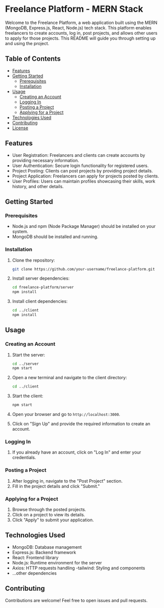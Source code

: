 # Freelance Platform - MERN Stack

Welcome to the Freelance Platform, a web application built using the MERN (MongoDB, Express.js, React, Node.js) tech stack. This platform enables freelancers to create accounts, log in, post projects, and allows other users to apply for those projects. This README will guide you through setting up and using the project.

## Table of Contents
- [Features](#features)
- [Getting Started](#getting-started)
  - [Prerequisites](#prerequisites)
  - [Installation](#installation)
- [Usage](#usage)
  - [Creating an Account](#creating-an-account)
  - [Logging In](#logging-in)
  - [Posting a Project](#posting-a-project)
  - [Applying for a Project](#applying-for-a-project)
- [Technologies Used](#technologies-used)
- [Contributing](#contributing)
- [License](#license)

## Features

- User Registration: Freelancers and clients can create accounts by providing necessary information.
- User Authentication: Secure login functionality for registered users.
- Project Posting: Clients can post projects by providing project details.
- Project Application: Freelancers can apply for projects posted by clients.
- User Profiles: Users can maintain profiles showcasing their skills, work history, and other details.

## Getting Started

### Prerequisites

- Node.js and npm (Node Package Manager) should be installed on your system.
- MongoDB should be installed and running.

### Installation

1. Clone the repository:

   ```bash
   git clone https://github.com/your-username/freelance-platform.git
   ```

2. Install server dependencies:

   ```bash
   cd freelance-platform/server
   npm install
   ```

3. Install client dependencies:

   ```bash
   cd ../client
   npm install
   ```

## Usage

### Creating an Account

1. Start the server:

   ```bash
   cd ../server
   npm start
   ```

2. Open a new terminal and navigate to the client directory:

   ```bash
   cd ../client
   ```

3. Start the client:

   ```bash
   npm start
   ```

4. Open your browser and go to `http://localhost:3000`.

5. Click on "Sign Up" and provide the required information to create an account.

### Logging In

1. If you already have an account, click on "Log In" and enter your credentials.

### Posting a Project

1. After logging in, navigate to the "Post Project" section.
2. Fill in the project details and click "Submit."

### Applying for a Project

1. Browse through the posted projects.
2. Click on a project to view its details.
3. Click "Apply" to submit your application.

## Technologies Used

- MongoDB: Database management
- Express.js: Backend framework
- React: Frontend library
- Node.js: Runtime environment for the server
- Axios: HTTP requests handling
-tailwind: Styling and components
- ...other dependencies

## Contributing

Contributions are welcome! Feel free to open issues and pull requests.
